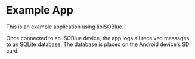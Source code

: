 Example App
===========
This is an example application using libISOBlue.

Once connected to an ISOBlue device,
the app logs all received messages to an SQLite database.
The database is placed on the Android device's SD card.

